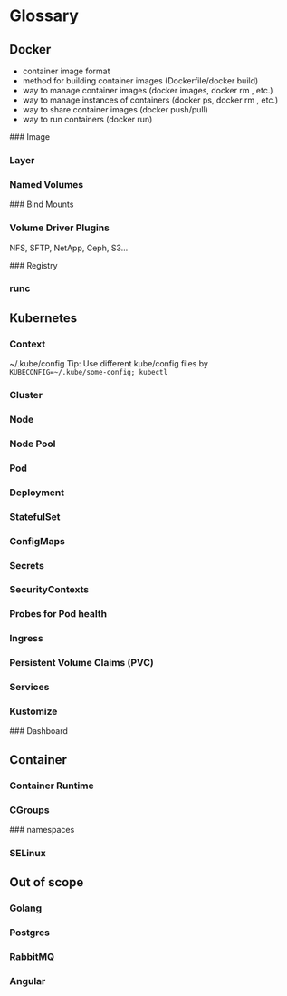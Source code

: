 # Glossary

## Docker

* container image format
* method for building container images (Dockerfile/docker build)
* way to manage container images (docker images, docker rm , etc.)
* way to manage instances of containers (docker ps, docker rm , etc.)
* way to share container images (docker push/pull)
* way to run containers (docker run)

### Image

### Layer

### Named Volumes

### Bind Mounts

### Volume Driver Plugins
NFS, SFTP, NetApp, Ceph, S3...

### Registry

### runc


## Kubernetes

### Context
~/.kube/config
Tip: Use different kube/config files by `KUBECONFIG=~/.kube/some-config; kubectl`

### Cluster

### Node

### Node Pool

### Pod

### Deployment

### StatefulSet

### ConfigMaps

### Secrets

### SecurityContexts

### Probes for Pod health

### Ingress

### Persistent Volume Claims (PVC)

### Services

### Kustomize

### Dashboard

## Container

### Container Runtime

### CGroups

### namespaces

### SELinux


## Out of scope

### Golang

### Postgres

### RabbitMQ

### Angular
